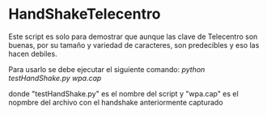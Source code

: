 # HandShakeTelecentro
Este script es solo para demostrar que aunque las clave de Telecentro son buenas, por su tamaño y variedad de caracteres, son predecibles y eso las hacen debiles. 


Para usarlo se debe ejecutar el siguiente comando:
*_python testHandShake.py wpa.cap_*

donde "testHandShake.py" es el nombre del script y
"wpa.cap" es el nopmbre del archivo con el handshake anteriormente capturado
